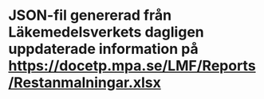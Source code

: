 # JSON-fil genererad från Läkemedelsverkets dagligen uppdaterade information på https://docetp.mpa.se/LMF/Reports/Restanmalningar.xlsx
